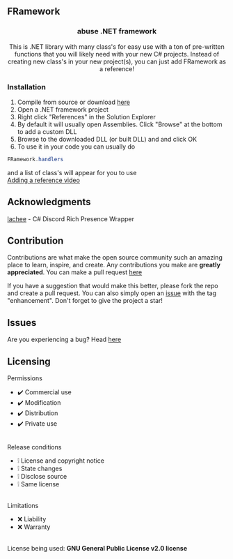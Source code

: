 ## FRamework 
<div align="center">
  <h3 align="center">abuse .NET framework</h3>
  <p align="center">
    This is .NET library with many class's for easy use with a ton of pre-written functions that you will likely need with your new C# projects. Instead of creating new class's in your new project(s), you can just add FRamework as a reference!
  </p>
</div>

### Installation
1. Compile from source or download <a href="https://github.com/abusedev/FRamework/releases">here</a>
2. Open a .NET framework project
3. Right click "References" in the Solution Explorer
4. By default it will usually open Assemblies. Click "Browse" at the bottom to add a custom DLL
5. Browse to the downloaded DLL (or built DLL) and and click OK
6. To use it in your code you can usually do
```c#
FRamework.handlers
```
and a list of class's will appear for you to use </br>
<a href="https://youtu.be/LuDCJ90igrg?si=ekxHd3GobqpwGA9B&t=3">Adding a reference video</a>

## Acknowledgments
<div>
    <a href="https://github.com/Lachee/discord-rpc-csharp">lachee</a> - C# Discord Rich Presence Wrapper
    <br>
</div>

## Contribution
Contributions are what make the open source community such an amazing place to learn, inspire, and create. Any contributions you make are **greatly appreciated**. You can make a pull request [here](https://github.com/abusedev/FRamework/pulls)

If you have a suggestion that would make this better, please fork the repo and create a pull request. You can also simply open an [issue](https://github.com/abusedev/FRamework/issues) with the tag "enhancement".
Don't forget to give the project a star!

## Issues
Are you experiencing a bug? Head [here](https://github.com/abusedev/FRamework/issues)

## Licensing 
Permissions
* ✔️ Commercial use
* ✔️ Modification
* ✔️ Distribution
* ✔️ Private use
<br></br>

Release conditions
* ❕ License and copyright notice
* ❕ State changes
* ❕ Disclose source
* ❕ Same license
<br></br>

Limitations
* ❌ Liability
* ❌ Warranty
<br></br>

License being used: **GNU General Public License v2.0 license**
